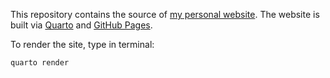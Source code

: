 This repository contains the source of [my personal website](https://loelschlaeger.de). The website is built via [Quarto](https://quarto.com/) and [GitHub Pages](https://pages.github.com/).

To render the site, type in terminal:

```
quarto render
```